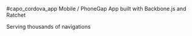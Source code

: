 #capo_cordova_app
Mobile / PhoneGap App built with Backbone.js and Ratchet

Serving thousands of navigations
